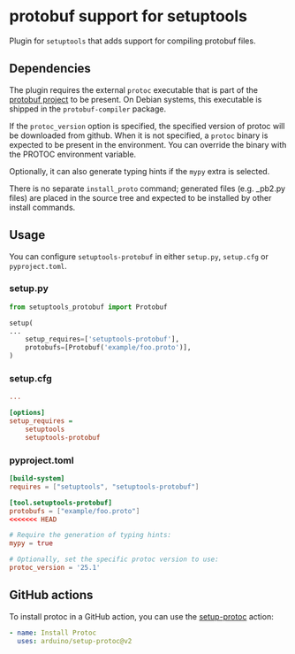 # protobuf support for setuptools

Plugin for `setuptools` that adds support for compiling protobuf files.

## Dependencies

The plugin requires the external ``protoc`` executable that is part of the
[protobuf project](https://github.com/protocolbuffers/protobuf) to be present.
On Debian systems, this executable is shipped in the ``protobuf-compiler`` package.

If the ``protoc_version`` option is specified, the specified version of protoc
will be downloaded from github. When it is not specified, a ``protoc`` binary is
expected to be present in the environment. You can override the binary with the
PROTOC environment variable.

Optionally, it can also generate typing hints if the ``mypy`` extra is selected.

There is no separate ``install_proto`` command; generated files (e.g. \_pb2.py
files) are placed in the source tree and expected to be installed by other
install commands.

## Usage

You can configure `setuptools-protobuf` in either `setup.py`, `setup.cfg` or `pyproject.toml`.

### setup.py

```python
from setuptools_protobuf import Protobuf

setup(
...
    setup_requires=['setuptools-protobuf'],
    protobufs=[Protobuf('example/foo.proto')],
)
```

### setup.cfg

```ini
...

[options]
setup_requires =
    setuptools
    setuptools-protobuf
```

### pyproject.toml

```toml
[build-system]
requires = ["setuptools", "setuptools-protobuf"]

[tool.setuptools-protobuf]
protobufs = ["example/foo.proto"]
<<<<<<< HEAD

# Require the generation of typing hints:
mypy = true

# Optionally, set the specific protoc version to use:
protoc_version = '25.1'
```

## GitHub actions

To install protoc in a GitHub action, you can use the
[setup-protoc](https://github.com/arduino/setup-protoc) action:

```yaml
- name: Install Protoc
  uses: arduino/setup-protoc@v2
```
